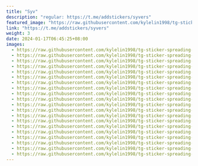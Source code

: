 ```yaml
---
title: "Syv"
description: "regular: https://t.me/addstickers/syvers"
featured_image: "https://raw.githubusercontent.com/kylelin1998/tg-sticker-spreading-worldwide-images/main/img/cc58aece-dfce-4699-bba7-5603e2b0f16b.jpg"
link: "https://t.me/addstickers/syvers"
weight: 3
date: 2024-01-17T06:45:25+08:00
images:
  - https://raw.githubusercontent.com/kylelin1998/tg-sticker-spreading-worldwide-images/main/img/cc58aece-dfce-4699-bba7-5603e2b0f16b.jpg
  - https://raw.githubusercontent.com/kylelin1998/tg-sticker-spreading-worldwide-images/main/img/6845861a-1945-400f-9236-07f472bdd311.jpg
  - https://raw.githubusercontent.com/kylelin1998/tg-sticker-spreading-worldwide-images/main/img/fbd16bde-8250-4c16-9f08-24c71da9abe7.jpg
  - https://raw.githubusercontent.com/kylelin1998/tg-sticker-spreading-worldwide-images/main/img/18f604da-73dc-4d4e-a4dc-a4e4d94f8a4b.jpg
  - https://raw.githubusercontent.com/kylelin1998/tg-sticker-spreading-worldwide-images/main/img/c11315a1-24eb-40f5-93c9-edffb80eca9e.jpg
  - https://raw.githubusercontent.com/kylelin1998/tg-sticker-spreading-worldwide-images/main/img/c8a11a91-0ec8-44cf-9a60-f5561decd0de.jpg
  - https://raw.githubusercontent.com/kylelin1998/tg-sticker-spreading-worldwide-images/main/img/9168038a-80fa-49ab-b003-28864dc5f5b9.jpg
  - https://raw.githubusercontent.com/kylelin1998/tg-sticker-spreading-worldwide-images/main/img/5f236d27-7717-4037-a418-f8d929b38ff5.jpg
  - https://raw.githubusercontent.com/kylelin1998/tg-sticker-spreading-worldwide-images/main/img/9fcb3322-3131-417d-92b0-abf8c61f9045.jpg
  - https://raw.githubusercontent.com/kylelin1998/tg-sticker-spreading-worldwide-images/main/img/d2a7e385-c5d3-4c84-926f-2779b7f177e4.jpg
  - https://raw.githubusercontent.com/kylelin1998/tg-sticker-spreading-worldwide-images/main/img/b83d8bbb-0cd3-46a6-92e9-0a296ac3788f.jpg
  - https://raw.githubusercontent.com/kylelin1998/tg-sticker-spreading-worldwide-images/main/img/2e2734b5-f1b6-4b49-b4b2-56c4467b02f5.jpg
  - https://raw.githubusercontent.com/kylelin1998/tg-sticker-spreading-worldwide-images/main/img/101f0d95-269a-432c-b277-591bf4812e2a.jpg
  - https://raw.githubusercontent.com/kylelin1998/tg-sticker-spreading-worldwide-images/main/img/56530f38-aacf-4c79-bf15-c0d0c58d590f.jpg
  - https://raw.githubusercontent.com/kylelin1998/tg-sticker-spreading-worldwide-images/main/img/ea929a34-65a4-4fde-85e1-10b31170df7b.jpg
  - https://raw.githubusercontent.com/kylelin1998/tg-sticker-spreading-worldwide-images/main/img/da13e766-7e8a-404c-a47c-10682061d782.jpg
  - https://raw.githubusercontent.com/kylelin1998/tg-sticker-spreading-worldwide-images/main/img/0f1b9689-c832-45ee-b187-f8175488950c.jpg
  - https://raw.githubusercontent.com/kylelin1998/tg-sticker-spreading-worldwide-images/main/img/a92a09bd-5f76-44c4-936a-37e6ae0a8cf0.jpg
  - https://raw.githubusercontent.com/kylelin1998/tg-sticker-spreading-worldwide-images/main/img/c71bb90e-e8c1-48ca-9d04-b030dfb15e0f.jpg
  - https://raw.githubusercontent.com/kylelin1998/tg-sticker-spreading-worldwide-images/main/img/ac5dc910-f12b-4758-aa7e-80cacca941ab.jpg
---
```

